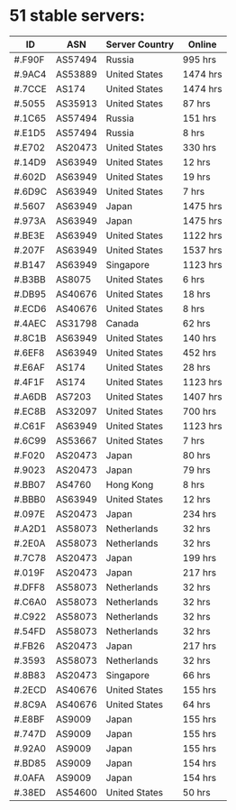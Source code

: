 # 51 stable servers:

| ID | ASN | Server Country | Online |
| ------ | ------ | ------ | ------ |
| #.F90F | AS57494 | Russia | 995 hrs |
| #.9AC4 | AS53889 | United States | 1474 hrs |
| #.7CCE | AS174 | United States | 1474 hrs |
| #.5055 | AS35913 | United States | 87 hrs |
| #.1C65 | AS57494 | Russia | 151 hrs |
| #.E1D5 | AS57494 | Russia | 8 hrs |
| #.E702 | AS20473 | United States | 330 hrs |
| #.14D9 | AS63949 | United States | 12 hrs |
| #.602D | AS63949 | United States | 19 hrs |
| #.6D9C | AS63949 | United States | 7 hrs |
| #.5607 | AS63949 | Japan | 1475 hrs |
| #.973A | AS63949 | Japan | 1475 hrs |
| #.BE3E | AS63949 | United States | 1122 hrs |
| #.207F | AS63949 | United States | 1537 hrs |
| #.B147 | AS63949 | Singapore | 1123 hrs |
| #.B3BB | AS8075 | United States | 6 hrs |
| #.DB95 | AS40676 | United States | 18 hrs |
| #.ECD6 | AS40676 | United States | 8 hrs |
| #.4AEC | AS31798 | Canada | 62 hrs |
| #.8C1B | AS63949 | United States | 140 hrs |
| #.6EF8 | AS63949 | United States | 452 hrs |
| #.E6AF | AS174 | United States | 28 hrs |
| #.4F1F | AS174 | United States | 1123 hrs |
| #.A6DB | AS7203 | United States | 1407 hrs |
| #.EC8B | AS32097 | United States | 700 hrs |
| #.C61F | AS63949 | United States | 1123 hrs |
| #.6C99 | AS53667 | United States | 7 hrs |
| #.F020 | AS20473 | Japan | 80 hrs |
| #.9023 | AS20473 | Japan | 79 hrs |
| #.BB07 | AS4760 | Hong Kong | 8 hrs |
| #.BBB0 | AS63949 | United States | 12 hrs |
| #.097E | AS20473 | Japan | 234 hrs |
| #.A2D1 | AS58073 | Netherlands | 32 hrs |
| #.2E0A | AS58073 | Netherlands | 32 hrs |
| #.7C78 | AS20473 | Japan | 199 hrs |
| #.019F | AS20473 | Japan | 217 hrs |
| #.DFF8 | AS58073 | Netherlands | 32 hrs |
| #.C6A0 | AS58073 | Netherlands | 32 hrs |
| #.C922 | AS58073 | Netherlands | 32 hrs |
| #.54FD | AS58073 | Netherlands | 32 hrs |
| #.FB26 | AS20473 | Japan | 217 hrs |
| #.3593 | AS58073 | Netherlands | 32 hrs |
| #.8B83 | AS20473 | Singapore | 66 hrs |
| #.2ECD | AS40676 | United States | 155 hrs |
| #.8C9A | AS40676 | United States | 64 hrs |
| #.E8BF | AS9009 | Japan | 155 hrs |
| #.747D | AS9009 | Japan | 155 hrs |
| #.92A0 | AS9009 | Japan | 155 hrs |
| #.BD85 | AS9009 | Japan | 154 hrs |
| #.0AFA | AS9009 | Japan | 154 hrs |
| #.38ED | AS54600 | United States | 50 hrs |

